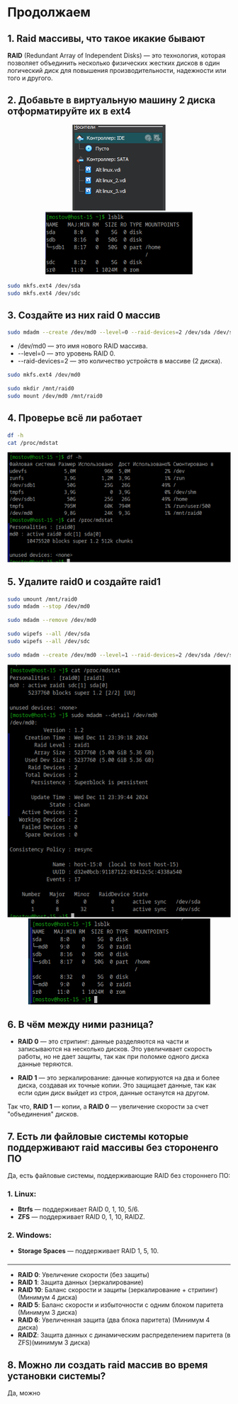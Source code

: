 # Продолжаем

## 1. Raid массивы, что такое икакие бывают

**RAID** (Redundant Array of Independent Disks) — это технология, которая позволяет объединить несколько физических жестких дисков в один логический диск для повышения производительности, надежности или того и другого.


## 2. Добавьте в виртуальную машину 2 диска отформатируйте их в ext4

<div style="text-align: center;">
  <img src="Screnshoots\screen14.png" alt="Мой скриншот" />
</div>

<div style="text-align: center;">
  <img src="Screnshoots\screen15.png" alt="Мой скриншот" />
</div>

```bash
sudo mkfs.ext4 /dev/sda
sudo mkfs.ext4 /dev/sdc
```

## 3. Создайте из них raid 0 массив
```bash
sudo mdadm --create /dev/md0 --level=0 --raid-devices=2 /dev/sda /dev/sdc
```

- /dev/md0 — это имя нового RAID массива.
- --level=0 — это уровень RAID 0.
- --raid-devices=2 — это количество устройств в массиве (2 диска).

```bash
sudo mkfs.ext4 /dev/md0
```

```bash
sudo mkdir /mnt/raid0
sudo mount /dev/md0 /mnt/raid0
```

## 4. Проверье всё ли работает

```bash
df -h
cat /proc/mdstat
```


<div style="text-align: center;">
  <img src="Screnshoots\screen16.png" alt="Мой скриншот" />
</div>


## 5. Удалите raid0 и создайте raid1

```bash
sudo umount /mnt/raid0
sudo mdadm --stop /dev/md0
```

```bash
sudo mdadm --remove /dev/md0
```

```bash
sudo wipefs --all /dev/sda
sudo wipefs --all /dev/sdc
```

```bash
sudo mdadm --create /dev/md0 --level=1 --raid-devices=2 /dev/sda /dev/sdc
```

<div style="text-align: center;">
  <img src="Screnshoots\screen17.png" alt="Мой скриншот" />
</div>

<div style="text-align: center;">
  <img src="Screnshoots\screen18.png" alt="Мой скриншот" />
</div>

## 6. В чём между ними разница?

- **RAID 0** — это стрипинг: данные разделяются на части и записываются на несколько дисков. Это увеличивает скорость работы, но не дает защиты, так как при поломке одного диска данные теряются.

- **RAID 1** — это зеркалирование: данные копируются на два и более диска, создавая их точные копии. Это защищает данные, так как если один диск выйдет из строя, данные останутся на другом.

Так что, **RAID 1** — копии, а **RAID 0** — увеличение скорости за счет "объединения" дисков.


## 7. Есть ли файловые системы которые поддерживают raid массивы без стороненго ПО

Да, есть файловые системы, поддерживающие RAID без стороннего ПО:

### 1. Linux:

- **Btrfs** — поддерживает RAID 0, 1, 10, 5/6.
- **ZFS** — поддерживает RAID 0, 1, 10, RAIDZ.
### 2. Windows:

- **Storage Spaces** — поддерживает RAID 1, 5, 10.

###

----



- **RAID 0**: Увеличение скорости (без защиты)
- **RAID 1**: Защита данных (зеркалирование)
- **RAID 10**: Баланс скорости и защиты (зеркалирование + стрипинг) (Минимум 4 диска)
- **RAID 5**: Баланс скорости и избыточности с одним блоком паритета (Минимум 3 диска)
- **RAID 6**: Увеличенная защита (два блока паритета) (Минимум 4 диска)
- **RAIDZ**: Защита данных с динамическим распределением паритета (в ZFS)(минимум 3 диска)


## 8. Можно ли создать raid массив во время установки системы?
Да, можно 